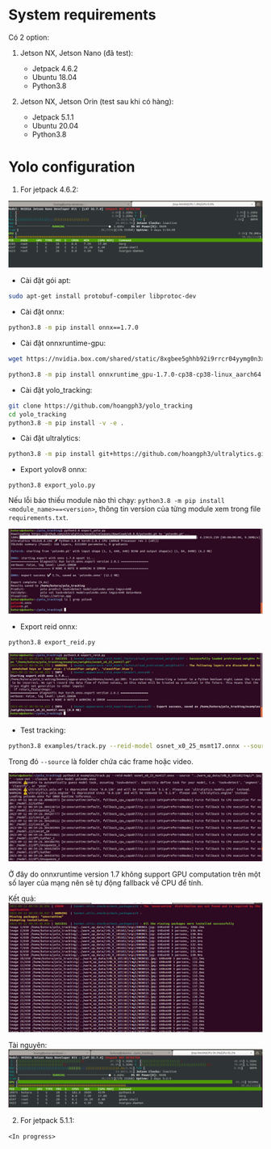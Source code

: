 # System requirements

Có 2 option:
1. Jetson NX, Jetson Nano (đã test):
    - Jetpack 4.6.2
    - Ubuntu 18.04
    - Python3.8

2. Jetson NX, Jetson Orin (test sau khi có hàng):
    - Jetpack 5.1.1
    - Ubuntu 20.04
    - Python3.8

# Yolo configuration

1. For jetpack 4.6.2:

![](images/jetpack-4.6.png)

- Cài đặt gói apt:
```sh
sudo apt-get install protobuf-compiler libprotoc-dev
```

- Cài đặt onnx:
```sh
python3.8 -m pip install onnx==1.7.0
```

- Cài đặt onnxruntime-gpu:
```sh
wget https://nvidia.box.com/shared/static/8xgbee5ghhb92i9rrcr04yymg0n3x3t0.whl -O onnxruntime_gpu-1.7.0-cp38-cp38-linux_aarch64.whl
```
```sh
python3.8 -m pip install onnxruntime_gpu-1.7.0-cp38-cp38-linux_aarch64.whl
```

- Cài đặt yolo_tracking:
```sh
git clone https://github.com/hoangph3/yolo_tracking
cd yolo_tracking
python3.8 -m pip install -v -e .
```

- Cài đặt ultralytics:
```sh
python3.8 -m pip install git+https://github.com/hoangph3/ultralytics.git
```

- Export yolov8 onnx:
```
python3.8 export_yolo.py
```
Nếu lỗi báo thiếu module nào thì chạy: `python3.8 -m pip install <module_name>==<version>`, thông tin version của từng module xem trong file `requirements.txt`.

![](images/yolo-onnx.png)

- Export reid onnx:
```
python3.8 export_reid.py
```

![](images/reid-onnx.png)

- Test tracking:
```sh
python3.8 examples/track.py --reid-model osnet_x0_25_msmt17.onnx --source "../warm_up_data/14b_0_105102/img1/*.jpg" --save-mot --classes 0 --yolo-model yolov8n.onnx
```
Trong đó `--source` là folder chứa các frame hoặc video.

![](images/track-run.png)

Ở đây do onnxruntime version 1.7 không support GPU computation trên một số layer của mạng nên sẽ tự động fallback về CPU để tính.

Kết quả:
![](images/track-result.png)

Tài nguyên:
![](images/track-resource.png)

2. For jetpack 5.1.1:

`<In progress>`